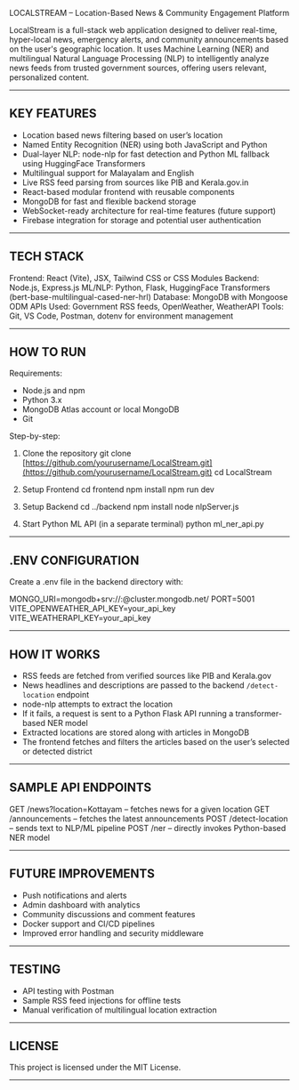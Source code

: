 LOCALSTREAM – Location-Based News & Community Engagement Platform

LocalStream is a full-stack web application designed to deliver real-time, hyper-local news, emergency alerts, and community announcements based on the user's geographic location. It uses Machine Learning (NER) and multilingual Natural Language Processing (NLP) to intelligently analyze news feeds from trusted government sources, offering users relevant, personalized content.

---

## KEY FEATURES

* Location based news filtering based on user’s location
* Named Entity Recognition (NER) using both JavaScript and Python
* Dual-layer NLP: node-nlp for fast detection and Python ML fallback using HuggingFace Transformers
* Multilingual support for Malayalam and English
* Live RSS feed parsing from sources like PIB and Kerala.gov.in
* React-based modular frontend with reusable components
* MongoDB for fast and flexible backend storage
* WebSocket-ready architecture for real-time features (future support)
* Firebase integration for storage and potential user authentication

---

## TECH STACK

Frontend: React (Vite), JSX, Tailwind CSS or CSS Modules
Backend: Node.js, Express.js
ML/NLP: Python, Flask, HuggingFace Transformers (bert-base-multilingual-cased-ner-hrl)
Database: MongoDB with Mongoose ODM
APIs Used: Government RSS feeds, OpenWeather, WeatherAPI
Tools: Git, VS Code, Postman, dotenv for environment management

---

## HOW TO RUN

Requirements:

* Node.js and npm
* Python 3.x
* MongoDB Atlas account or local MongoDB
* Git

Step-by-step:

1. Clone the repository
   git clone [https://github.com/yourusername/LocalStream.git](https://github.com/yourusername/LocalStream.git)
   cd LocalStream

2. Setup Frontend
   cd frontend
   npm install
   npm run dev

3. Setup Backend
   cd ../backend
   npm install
   node nlpServer.js

4. Start Python ML API (in a separate terminal)
   python ml\_ner\_api.py

---

## .ENV CONFIGURATION

Create a .env file in the backend directory with:

MONGO\_URI=mongodb+srv://<username>:<password>@cluster.mongodb.net/
PORT=5001
VITE\_OPENWEATHER\_API\_KEY=your\_api\_key
VITE\_WEATHERAPI\_KEY=your\_api\_key

---

## HOW IT WORKS

* RSS feeds are fetched from verified sources like PIB and Kerala.gov
* News headlines and descriptions are passed to the backend `/detect-location` endpoint
* node-nlp attempts to extract the location
* If it fails, a request is sent to a Python Flask API running a transformer-based NER model
* Extracted locations are stored along with articles in MongoDB
* The frontend fetches and filters the articles based on the user’s selected or detected district

---

## SAMPLE API ENDPOINTS

GET    /news?location=Kottayam       – fetches news for a given location
GET    /announcements                – fetches the latest announcements
POST   /detect-location              – sends text to NLP/ML pipeline
POST   /ner                          – directly invokes Python-based NER model

---

## FUTURE IMPROVEMENTS

* Push notifications and alerts
* Admin dashboard with analytics
* Community discussions and comment features
* Docker support and CI/CD pipelines
* Improved error handling and security middleware

---

## TESTING

* API testing with Postman
* Sample RSS feed injections for offline tests
* Manual verification of multilingual location extraction

---

## LICENSE

This project is licensed under the MIT License.

---
